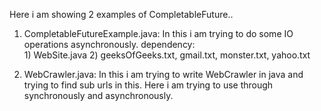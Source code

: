Here i am showing 2 examples of CompletableFuture..
 
 1) CompletableFutureExample.java:  In this i am trying to do some IO operations asynchronously. 
      dependency:   
          1) WebSite.java
          2) geeksOfGeeks.txt, gmail.txt, monster.txt, yahoo.txt
          
          
 2) WebCrawler.java: In this i am trying to write WebCrawler in java and trying to find sub urls in this.
                    Here i am trying to use through synchronously and asynchronously.
 
